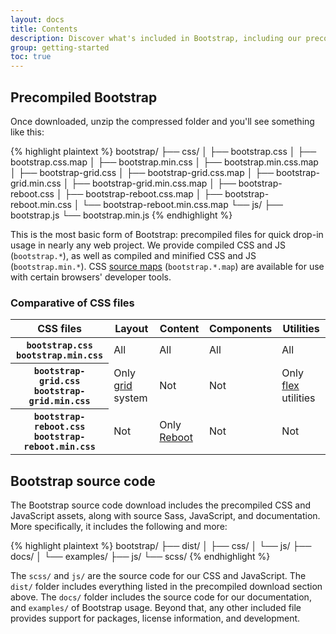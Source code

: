 ```yaml
---
layout: docs
title: Contents
description: Discover what's included in Bootstrap, including our precompiled and source code flavors. Remember, Bootstrap's JavaScript plugins require jQuery.
group: getting-started
toc: true
---
```


## Precompiled Bootstrap

Once downloaded, unzip the compressed folder and you'll see something like this:

<!-- NOTE: This info is intentionally duplicated in the README. Copy any changes made here over to the README too. -->

{% highlight plaintext %}
bootstrap/
├── css/
│   ├── bootstrap.css
│   ├── bootstrap.css.map
│   ├── bootstrap.min.css
│   ├── bootstrap.min.css.map
│   ├── bootstrap-grid.css
│   ├── bootstrap-grid.css.map
│   ├── bootstrap-grid.min.css
│   ├── bootstrap-grid.min.css.map
│   ├── bootstrap-reboot.css
│   ├── bootstrap-reboot.css.map
│   ├── bootstrap-reboot.min.css
│   └── bootstrap-reboot.min.css.map
└── js/
    ├── bootstrap.js
    └── bootstrap.min.js
{% endhighlight %}

This is the most basic form of Bootstrap: precompiled files for quick drop-in usage in nearly any web project. We provide compiled CSS and JS (`bootstrap.*`), as well as compiled and minified CSS and JS (`bootstrap.min.*`). CSS [source maps](https://developers.google.com/web/tools/chrome-devtools/javascript/source-maps) (`bootstrap.*.map`) are available for use with certain browsers' developer tools.

### Comparative of CSS files

<div class="table-responsive">
  <table class="table">
    <thead>
      <tr>
        <th scope="col">CSS files</th>
        <th scope="col" class="w-25 text-center">Layout</th>
        <th scope="col" class="w-25 text-center">Content</th>
        <th scope="col" class="w-25 text-center">Components</th>
        <th scope="col" class="w-25 text-center">Utilities</th>
      </tr>
    </thead>
    <tbody>
      <tr>
        <th scope="row">
          <div><code class="text-nowrap">bootstrap.css</code></div>
          <div><code class="text-nowrap">bootstrap.min.css</code></div>
        </th>
        <td class="w-25 table-success text-center align-middle">All</td>
        <td class="w-25 table-success text-center align-middle">All</td>
        <td class="w-25 table-success text-center align-middle">All</td>
        <td class="w-25 table-success text-center align-middle">All</td>
      </tr>
      <tr>
        <th scope="row">
          <div><code class="text-nowrap">bootstrap-grid.css</code></div>
          <div><code class="text-nowrap">bootstrap-grid.min.css</code></div>
        </th>
        <td class="w-25 table-warning text-center align-middle">Only <a href="{{ site.baseurl }}/docs/{{ site.docs_version }}/layout/grid/">grid</a> system</td>
        <td class="w-25 table-danger text-center align-middle">Not</td>
        <td class="w-25 table-danger text-center align-middle">Not</td>
        <td class="w-25 table-warning text-center align-middle">Only <a href="{{ site.baseurl }}/docs/{{ site.docs_version }}/utilities/flex/">flex</a> utilities</td>
      </tr>
      <tr>
        <th scope="row">
          <div><code class="text-nowrap">bootstrap-reboot.css</code></div>
          <div><code class="text-nowrap">bootstrap-reboot.min.css</code></div>
        </th>
        <td class="w-25 table-danger text-center align-middle">Not</td>
        <td class="w-25 table-warning text-center align-middle">Only <a href="{{ site.baseurl }}/docs/{{ site.docs_version }}/content/reboot/">Reboot</a></td>
        <td class="w-25 table-danger text-center align-middle">Not</td>
        <td class="w-25 table-danger text-center align-middle">Not</td>
      </tr>
    </tbody>
  </table>
</div>

## Bootstrap source code

The Bootstrap source code download includes the precompiled CSS and JavaScript assets, along with source Sass, JavaScript, and documentation. More specifically, it includes the following and more:

{% highlight plaintext %}
bootstrap/
├── dist/
│   ├── css/
│   └── js/
├── docs/
│   └── examples/
├── js/
└── scss/
{% endhighlight %}

The `scss/` and `js/` are the source code for our CSS and JavaScript. The `dist/` folder includes everything listed in the precompiled download section above. The `docs/` folder includes the source code for our documentation, and `examples/` of Bootstrap usage. Beyond that, any other included file provides support for packages, license information, and development.
